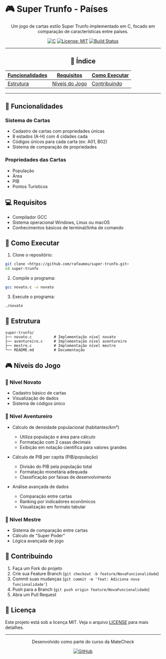 # 🎮 Super Trunfo - Países

<div align="center">

Um jogo de cartas estilo Super Trunfo implementado em C, focado em comparação de características entre países.

[![C](https://img.shields.io/badge/C-00599C?style=for-the-badge&logo=c&logoColor=white)](https://en.wikipedia.org/wiki/C_(programming_language))
[![License: MIT](https://img.shields.io/badge/License-MIT-yellow.svg)](https://opensource.org/licenses/MIT)
[![Build Status](https://img.shields.io/badge/build-passing-brightgreen.svg)](https://github.com/rafaumeu/super-trunfo)

---

## 📖 Índice

| [Funcionalidades](#-funcionalidades) | [Requisitos](#-requisitos) | [Como Executar](#-como-executar) |
|-------------------------------------|---------------------------|----------------------------------|
| [Estrutura](#-estrutura) | [Níveis do Jogo](#-níveis-do-jogo) | [Contribuindo](#-contribuindo) |

---
</div>

## 🎯 Funcionalidades

### Sistema de Cartas

- Cadastro de cartas com propriedades únicas
- 8 estados (A-H) com 4 cidades cada
- Códigos únicos para cada carta (ex: A01, B02)
- Sistema de comparação de propriedades

### Propriedades das Cartas

- População
- Área
- PIB
- Pontos Turísticos

## 💻 Requisitos

- Compilador GCC
- Sistema operacional Windows, Linux ou macOS
- Conhecimentos básicos de terminal/linha de comando

## 🚀 Como Executar

1. Clone o repositório:

```bash
git clone <https://github.com/rafaumeu/super-trunfo.git>
cd super-trunfo
```

2. Compile o programa:

```bash
gcc novato.c -o novato
```

3. Execute o programa:

```bash
./novato
```

## 📁 Estrutura

```
super-trunfo/
├── novato.c          # Implementação nível novato
├── aventureiro.c     # Implementação nível aventureiro
├── mestre.c          # Implementação nível mestre
└── README.md         # Documentação
```

## 🎮 Níveis do Jogo

### 🌟 Nível Novato

- Cadastro básico de cartas
- Visualização de dados
- Sistema de códigos único

### 🏃 Nível Aventureiro

- Cálculo de densidade populacional (habitantes/km²)
  - Utiliza população e área para cálculo
  - Formatação com 2 casas decimais
  - Exibição em notação científica para valores grandes

- Cálculo de PIB per capita (PIB/população)
  - Divisão do PIB pela população total
  - Formatação monetária adequada
  - Classificação por faixas de desenvolvimento

- Análise avançada de dados
  - Comparação entre cartas
  - Ranking por indicadores econômicos
  - Visualização em formato tabular

### 👑 Nível Mestre

- Sistema de comparação entre cartas
- Cálculo de "Super Poder"
- Lógica avançada de jogo

## 🤝 Contribuindo

1. Faça um Fork do projeto
2. Crie sua Feature Branch (`git checkout -b feature/NovaFuncionalidade`)
3. Commit suas mudanças (`git commit -m 'feat: Adiciona nova funcionalidade'`)
4. Push para a Branch (`git push origin feature/NovaFuncionalidade`)
5. Abra um Pull Request

## 📝 Licença

Este projeto está sob a licença MIT. Veja o arquivo [LICENSE](LICENSE) para mais detalhes.

---

<div align="center">
Desenvolvido como parte do curso da MateCheck

[![GitHub](https://img.shields.io/badge/GitHub-100000?style=for-the-badge&logo=github&logoColor=white)](https://github.com/rafaumeu)
</div>
